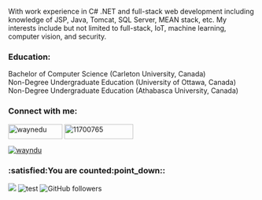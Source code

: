 With work experience in C# .NET and full-stack web development including knowledge of JSP, Java, Tomcat, SQL Server, MEAN stack, etc. My interests include but not limited to full-stack, IoT, machine learning, computer vision, and security.

<h3 align="left">Education:</h3>
Bachelor of Computer Science (Carleton University, Canada) <br/>
Non-Degree Undergraduate Education (University of Ottawa, Canada) <br/>
Non-Degree Undergraduate Education (Athabasca University, Canada)

<h3 align="left">Connect with me:</h3>
<p align="left">

<a href="https://linkedin.com/in/waynedu" target="blank"><img align="center" src="https://img.shields.io/badge/LinkedIn-0077B5?style=for-the-badge&logo=linkedin&logoColor=white" alt="waynedu" height="30" width="110" /></a>
<a href="https://stackoverflow.com/users/11700765" target="blank"><img align="center" src="https://img.shields.io/badge/Stack_Overflow-FE7A16?style=for-the-badge&logo=stack-overflow&logoColor=white" alt="11700765" height="30" width="140" /></a>
<p align="left"> 
  <a href="https://twitter.com/wayndu" target="blank"><img src="https://img.shields.io/twitter/follow/wayndu?logo=twitter&style=for-the-badge" alt="wayndu" /></a> </p>
</p>

<h3 align="left">:satisfied:You are counted:point_down::</h3>

![](https://komarev.com/ghpvc/?username=waynedu)
![test](https://hits.seeyoufarm.com/api/count/incr/badge.svg?url=https://github.com/waynedu)
![GitHub followers](https://img.shields.io/github/followers/waynedu?style=social)


